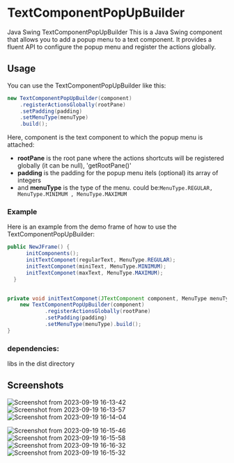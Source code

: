 # TextComponentPopUpBuilder
Java Swing TextComponentPopUpBuilder  This is a Java Swing component that allows you to add a popup menu to a text component. It provides a fluent API to configure the popup menu and register the actions globally.
## Usage

You can use the TextComponentPopUpBuilder like this:
```java
new TextComponentPopUpBuilder(component)
    .registerActionsGlobally(rootPane)
    .setPadding(padding)
    .setMenuType(menuType)
    .build();
```
Here, component is the text component to which the popup menu is attached:
- **rootPane** is the root pane where the actions shortcuts will be registered globally (it can be null), 'getRootPane()'
- **padding** is the padding for the popup menu itels (optional) its array of integers
- and **menuType** is the type of the menu. could be:``` MenuType.REGULAR, MenuType.MINIMUM , MenuType.MAXIMUM ```

### Example

Here is an example from the demo frame of how to use the TextComponentPopUpBuilder:
```java
public NewJFrame() {
      initComponents();
      initTextComponet(regularText, MenuType.REGULAR);
      initTextComponet(miniText, MenuType.MINIMUM);
      initTextComponet(maxText, MenuType.MAXIMUM);
  }

  
private void initTextComponet(JTextComponent component, MenuType menuType) {
    new TextComponentPopUpBuilder(component)
            .registerActionsGlobally(rootPane)
            .setPadding(padding)
            .setMenuType(menuType).build();
}
```

### dependencies: 
libs in the dist directory

## Screenshots
![Screenshot from 2023-09-19 16-13-42](https://github.com/CRY-D/TextComponentPopUpBuilder/assets/16564491/10b2e4ff-f68d-4bcb-b4e4-7f39a63543a3)
![Screenshot from 2023-09-19 16-13-57](https://github.com/CRY-D/TextComponentPopUpBuilder/assets/16564491/70c3218f-5953-4d41-97cc-cfd7158ec016)
![Screenshot from 2023-09-19 16-14-04](https://github.com/CRY-D/TextComponentPopUpBuilder/assets/16564491/053a7c1e-4bc0-4df8-8339-1a3a48811381)


![Screenshot from 2023-09-19 16-15-46](https://github.com/CRY-D/TextComponentPopUpBuilder/assets/16564491/2a746908-70d0-4234-a91a-4f17aa25f11e)
![Screenshot from 2023-09-19 16-15-58](https://github.com/CRY-D/TextComponentPopUpBuilder/assets/16564491/37eb777d-836a-419c-97a3-2aae2b51a63b)
![Screenshot from 2023-09-19 16-16-32](https://github.com/CRY-D/TextComponentPopUpBuilder/assets/16564491/c80f1bd7-1e36-4d8f-8786-4219823bd54c)
![Screenshot from 2023-09-19 16-15-32](https://github.com/CRY-D/TextComponentPopUpBuilder/assets/16564491/e155a075-ccdd-45b2-8298-cb2478c55991)


